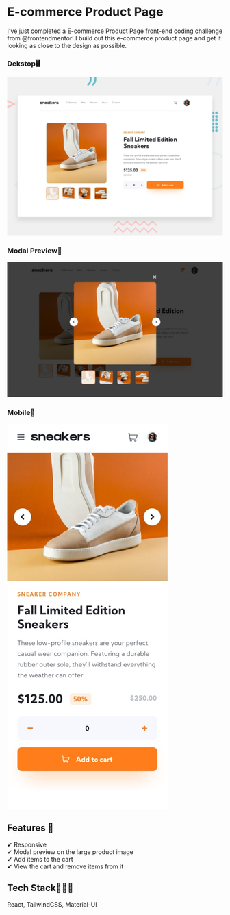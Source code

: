 # E-commerce Product Page

I've just completed a E-commerce Product Page front-end coding challenge from @frontendmentor!.I build out this e-commerce product page and get it looking as close to the design as possible.

### Dekstop🖥

![dekstop](/src/assets/design/desktop-preview.jpg)

### Modal Preview👀

![modal](/src/assets/design/desktop-design-lightbox.jpg)

### Mobile📱

![mobile](/src/assets/design/mobile-design.jpg)

## Features 🤖

✔ Responsive <br>✔ Modal preview on the large product image <br>✔ Add items to the cart <br>✔ View the cart and remove items from it

## Tech Stack👩🏻‍💻

React, TailwindCSS, Material-UI
